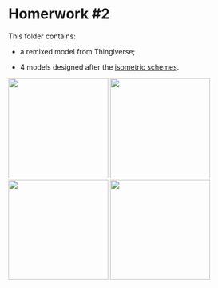 # Homerwork #2
This folder contains:  
- a remixed model from Thingiverse;

- 4 models designed after the [isometric schemes](https://drive.google.com/drive/folders/16N1ziNJJ3GGEMqk-bpYgEOiDIbeWBGdc).

<img src="https://user-images.githubusercontent.com/76184859/111082374-8e66ba00-8510-11eb-95c7-d2a0d3018823.png" width="200"/> <img src="https://user-images.githubusercontent.com/76184859/111082376-8eff5080-8510-11eb-9473-1bc45bc44999.png" width="200"/>
<img src="https://user-images.githubusercontent.com/76184859/111082377-8f97e700-8510-11eb-82d5-6c0d9174a6ea.png" width="200"/>
<img src="https://user-images.githubusercontent.com/76184859/111082378-8f97e700-8510-11eb-920a-21c55919bb55.png" height="200"/>
